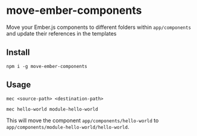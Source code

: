 # move-ember-components
Move your Ember.js components to different folders within `app/components` and 
update their references in the templates


## Install
```
npm i -g move-ember-components
```

## Usage
```
mec <source-path> <destination-path>
```

```
mec hello-world module-hello-world
```

This will move the component `app/components/hello-world` to  `app/components/module-hello-world/hello-world`.



